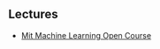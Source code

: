 ## Lectures
* [Mit Machine Learning Open Course](https://ocw.mit.edu/courses/electrical-engineering-and-computer-science/6-867-machine-learning-fall-2006/lecture-notes/)

